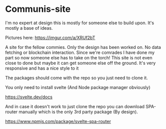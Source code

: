 # Communis-site

I'm no expert at design this is mostly for someone else to build upon. It's mostly a base of ideas.

Pictures here: https://imgur.com/a/XRUf2bT

A site for the fellow commies. Only the design has been worked on. No data fetching or blockchain interaction. Since we're comrades I have done my part so now someone else has to take on the torch! This site is not even close to done but maybe it can get someone else off the ground. It's very responsive and has a nice style to it 


The packages should come with the repo so you just need to clone it.

You only need to install svelte (And Node package manager obviously)

https://svelte.dev/docs


And in case it doesn't work to just clone the repo you can download SPA-router manually which is the only 3rd party package (By design).

https://www.npmjs.com/package/svelte-spa-router
